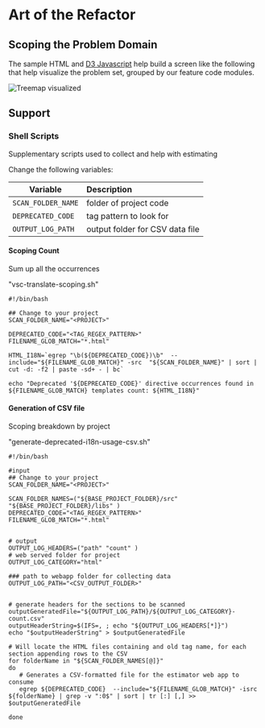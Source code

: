 # Art of the Refactor
## Scoping the Problem Domain
The sample HTML and [D3 Javascript](https://d3js.org) help build a screen like the following that help visualize the problem set, grouped by our feature code modules.

![Treemap visualized](https://i.postimg.cc/bYgHngrp/treemap.png)

## Support
### Shell Scripts
Supplementary scripts used to collect and help with estimating

Change the following variables:

| Variable |  Description  |
|----------|:-------------|
| `SCAN_FOLDER_NAME` | folder of project code |
| `DEPRECATED_CODE`  | tag pattern to look for |
| `OUTPUT_LOG_PATH`  | output folder for CSV data file |


#### Scoping Count
Sum up all the occurrences

"vsc-translate-scoping.sh"
```
#!/bin/bash

## Change to your project
SCAN_FOLDER_NAME="<PROJECT>"

DEPRECATED_CODE="<TAG_REGEX_PATTERN>"
FILENAME_GLOB_MATCH="*.html"

HTML_I18N=`egrep "\b(${DEPRECATED_CODE})\b"  --include="${FILENAME_GLOB_MATCH}" -src  "${SCAN_FOLDER_NAME}" | sort | cut -d: -f2 | paste -sd+ - | bc`

echo "Deprecated '${DEPRECATED_CODE}' directive occurrences found in ${FILENAME_GLOB_MATCH} templates count: ${HTML_I18N}"
```

#### Generation of CSV file
Scoping breakdown by project

"generate-deprecated-i18n-usage-csv.sh"
```
#!/bin/bash

#input
## Change to your project
SCAN_FOLDER_NAME="<PROJECT>"

SCAN_FOLDER_NAMES=("${BASE_PROJECT_FOLDER}/src" "${BASE_PROJECT_FOLDER}/libs" )
DEPRECATED_CODE="<TAG_REGEX_PATTERN>"
FILENAME_GLOB_MATCH="*.html"


# output
OUTPUT_LOG_HEADERS=("path" "count" )
# web served folder for project
OUTPUT_LOG_CATEGORY="html"

### path to webapp folder for collecting data
OUTPUT_LOG_PATH="<CSV_OUTPUT_FOLDER>"


# generate headers for the sections to be scanned
outputGeneratedFile="${OUTPUT_LOG_PATH}/${OUTPUT_LOG_CATEGORY}-count.csv"
outputHeaderString=$(IFS=, ; echo "${OUTPUT_LOG_HEADERS[*]}")
echo "$outputHeaderString" > $outputGeneratedFile

# Will locate the HTML files containing and old tag name, for each section appending rows to the CSV
for folderName in "${SCAN_FOLDER_NAMES[@]}"
do
   # Generates a CSV-formatted file for the estimator web app to consume
   egrep ${DEPRECATED_CODE}  --include="${FILENAME_GLOB_MATCH}" -isrc  ${folderName} | grep -v ":0$" | sort | tr [:] [,] >> $outputGeneratedFile

done
```
